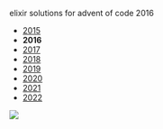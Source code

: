 elixir solutions for advent of code 2016

* [2015](https://github.com/thth/aoc_2015)
* __2016__
* [2017](https://github.com/thth/aoc_2017)
* [2018](https://github.com/thth/aoc_2018)
* [2019](https://github.com/thth/aoc_2019)
* [2020](https://github.com/thth/aoc_2020)
* [2021](https://github.com/thth/aoc_2021)
* [2022](https://github.com/thth/aoc_2022)

![](https://user-images.githubusercontent.com/7574985/103169697-f7cd0b80-47f2-11eb-87a4-57157db2b971.png)